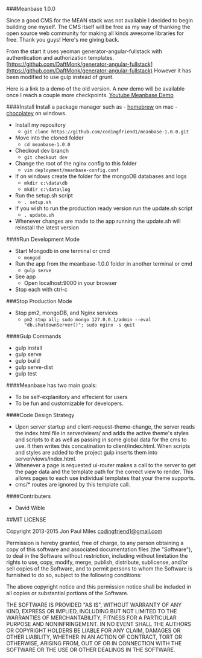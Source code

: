 ###Meanbase 1.0.0

Since a good CMS for the MEAN stack was not available I decided to begin building one myself. The CMS itself will be free as my way of thanking the open source web community for making all kinds awesome libraries for free. Thank you guys! Here's me giving back.

From the start it uses yeoman generator-angular-fullstack with authentication and authorization templates.
[https://github.com/DaftMonk/generator-angular-fullstack](https://github.com/DaftMonk/generator-angular-fullstack) However it has been modified to use gulp instead of grunt.

Here is a link to a demo of the old version. A new demo will be available once I
reach a couple more checkpoints. [Youtube Meanbase Demo](http://youtu.be/tteztXru4eA)

####Install
Install a package manager such as
	- [homebrew](http://brew.sh/) on mac
	- [chocolatey](https://chocolatey.org/) on windows.
- Install my repository
	- `git clone https://github.com/codingfriend1/meanbase-1.0.0.git`
- Move into the cloned folder
	- `cd meanbase-1.0.0`
- Checkout dev branch
	- `git checkout dev`
- Change the root of the nginx config to this folder
	- `vim deployment/meanbase-config.conf`
- If on windows create the folder for the mongoDB databases and logs
	- `mkdir c:\data\db`
	- `mkdir c:\data\log`
- Run the setup.sh script
	- `. setup.sh`
- If you wish to run the production ready version run the update.sh script
	- `. update.sh`
- Whenever changes are made to the app running the update.sh will reinstall the latest version

####Run Development Mode
- Start Mongodb in one terminal or cmd
	- `mongod`
- Run the app from the meanbase-1.0.0 folder in another terminal or cmd
	- `gulp serve`
- See app
	- Open localhost:9000 in your browser
- Stop each with ctrl-c

###Stop Production Mode
- Stop pm2, mongoDB, and Nginx services
	- `pm2 stop all; sudo mongo 127.0.0.1/admin --eval "db.shutdownServer()"; sudo nginx -s quit`
	
####Gulp Commands
- gulp install
- gulp serve
- gulp build
- gulp serve-dist
- gulp test

####Meanbase has two main goals:
- To be self-explanitory and effecient for users
- To be fun and customizable for developers.

####Code Design Strategy
- Upon server startup and client-request-theme-change, the server reads the index.html file in server/views/ and adds the active theme's styles and scripts to it as well as passing in some global data for the cms to use. It then writes this concatination to client/index.html. When scripts and styles are added to the project gulp inserts them into server/views/index.html.
- Whenever a page is requested ui-router makes a call to the server to get the page data and the template path for the correct view to render. This allows pages to each use individual templates that your theme supports.
- cms/* routes are ignored by this template call.

####Contributers
- David Wible


##MIT LICENSE

Copyright 2013-2015 Jon Paul Miles codingfriend1@gmail.com

Permission is hereby granted, free of charge, to any person obtaining a copy of this software and associated documentation files (the "Software"), to deal in the Software without restriction, including without limitation the rights to use, copy, modify, merge, publish, distribute, sublicense, and/or sell copies of the Software, and to permit persons to whom the Software is furnished to do so, subject to the following conditions:

The above copyright notice and this permission notice shall be included in all copies or substantial portions of the Software.

THE SOFTWARE IS PROVIDED "AS IS", WITHOUT WARRANTY OF ANY KIND, EXPRESS OR IMPLIED, INCLUDING BUT NOT LIMITED TO THE WARRANTIES OF MERCHANTABILITY, FITNESS FOR A PARTICULAR PURPOSE AND NONINFRINGEMENT. IN NO EVENT SHALL THE AUTHORS OR COPYRIGHT HOLDERS BE LIABLE FOR ANY CLAIM, DAMAGES OR OTHER LIABILITY, WHETHER IN AN ACTION OF CONTRACT, TORT OR OTHERWISE, ARISING FROM, OUT OF OR IN CONNECTION WITH THE SOFTWARE OR THE USE OR OTHER DEALINGS IN THE SOFTWARE.
